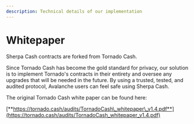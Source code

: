 ```yaml
---
description: Technical details of our implementation
---
```


# Whitepaper

Sherpa Cash contracts are forked from Tornado Cash.  
  
Since Tornado Cash has become the gold standard for privacy, our solution is to implement Tornado's contracts in their entirety and oversee any upgrades that will be needed in the future. By using a trusted, tested, and audited protocol, Avalanche users can feel safe using Sherpa Cash.

The original Tornado Cash white paper can be found here:

[**https://tornado.cash/audits/TornadoCash\_whitepaper\_v1.4.pdf**](https://tornado.cash/audits/TornadoCash_whitepaper_v1.4.pdf)



